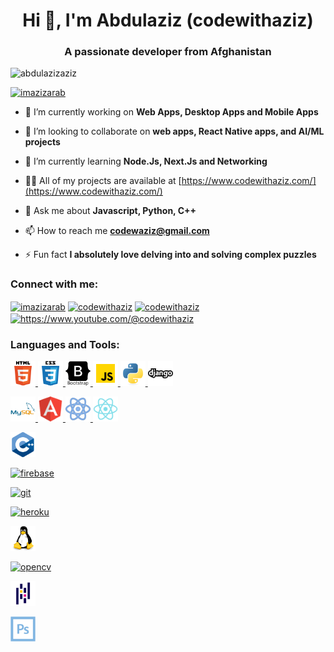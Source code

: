 <h1 align="center">Hi 👋, I'm Abdulaziz (codewithaziz)</h1>   
<h3 align="center">A passionate developer from Afghanistan</h3>

<p align="left"> <img src="https://komarev.com/ghpvc/?username=abdulazizaziz&label=Profile%20views&color=0e75b6&style=flat" alt="abdulazizaziz" /> </p>
<p align="left"> <a href="https://twitter.com/imazizarab" target="blank"><img src="https://img.shields.io/twitter/follow/imazizarab?logo=twitter&style=for-the-badge" alt="imazizarab" /></a> </p>

- 🔭 I’m currently working on **Web Apps, Desktop Apps and Mobile Apps**

- 👯 I’m looking to collaborate on **web apps, React Native apps, and AI/ML projects**

- 🌱 I’m currently learning **Node.Js, Next.Js and Networking**

- 👨‍💻 All of my projects are available at [https://www.codewithaziz.com/](https://www.codewithaziz.com/)

- 💬 Ask me about **Javascript, Python, C++**

- 📫 How to reach me **codewaziz@gmail.com**

- ⚡ Fun fact **I absolutely love delving into and solving complex puzzles**

<h3 align="left">Connect with me:</h3>
<p align="left">
<a href="https://twitter.com/imazizarab" target="blank"><img align="center" src="https://raw.githubusercontent.com/rahuldkjain/github-profile-readme-generator/master/src/images/icons/Social/twitter.svg" alt="imazizarab" height="30" width="40" /></a>
<a href="https://linkedin.com/in/codewithaziz" target="blank"><img align="center" src="https://raw.githubusercontent.com/rahuldkjain/github-profile-readme-generator/master/src/images/icons/Social/linked-in-alt.svg" alt="codewithaziz" height="30" width="40" /></a>
<a href="https://fb.com/codewithaziz" target="blank"><img align="center" src="https://raw.githubusercontent.com/rahuldkjain/github-profile-readme-generator/master/src/images/icons/Social/facebook.svg" alt="codewithaziz" height="30" width="40" /></a>
<a href="https://www.youtube.com/@codewithaziz" target="blank"><img align="center" src="https://raw.githubusercontent.com/rahuldkjain/github-profile-readme-generator/master/src/images/icons/Social/youtube.svg" alt="https://www.youtube.com/@codewithaziz" height="30" width="40" /></a>
</p>

<h3 align="left">Languages and Tools:</h3>
<p align="left">

<a href="https://www.w3.org/html/" target="_blank" rel="noreferrer"> <img src="https://raw.githubusercontent.com/devicons/devicon/master/icons/html5/html5-original-wordmark.svg" alt="html5" width="40" height="40"/> </a>
<a href="https://www.w3schools.com/css/" target="_blank" rel="noreferrer"> <img src="https://raw.githubusercontent.com/devicons/devicon/master/icons/css3/css3-original-wordmark.svg" alt="css3" width="40" height="40"/> </a>
<a href="https://getbootstrap.com" target="_blank" rel="noreferrer"> <img src="https://raw.githubusercontent.com/devicons/devicon/master/icons/bootstrap/bootstrap-plain-wordmark.svg" alt="bootstrap" width="40" height="40"/> </a>
<a href="https://www.w3schools.com/js/" target="_blank" rel="noreferrer"> <img src="javascript.png" alt="js" width="40" height="40"/> </a>
<a href="https://www.python.org/" target="_blank" rel="noreferrer"> <img src="https://raw.githubusercontent.com/devicons/devicon/master/icons/python/python-original.svg" alt="python" width="40" height="40"/> </a>
<a href="https://www.djangoproject.com/" target="_blank" rel="noreferrer"> <img src="django.svg" alt="js" width="40" height="40"/> </a>

<a href="https://www.mysql.com/" target="_blank" rel="noreferrer"> <img src="https://raw.githubusercontent.com/devicons/devicon/master/icons/mysql/mysql-original-wordmark.svg" alt="mysql" width="40" height="40"/> </a>
<a href="https://angular.io/" target="_blank" rel="noreferrer"> <img src="angular.png" alt="js" width="40" height="40"/> </a>
<a href="https://react.dev/" target="_blank" rel="noreferrer"> <img src="react.svg" alt="js" width="40" height="40"/> </a>
<a href="https://reactnative.dev/" target="_blank" rel="noreferrer"> <img src="reactnative.svg" alt="js" width="40" height="40"/> </a>




<a href="https://www.w3schools.com/cpp/" target="_blank" rel="noreferrer"> <img src="https://raw.githubusercontent.com/devicons/devicon/master/icons/cplusplus/cplusplus-original.svg" alt="cplusplus" width="40" height="40"/> </a>





<a href="https://firebase.google.com/" target="_blank" rel="noreferrer"> <img src="https://www.vectorlogo.zone/logos/firebase/firebase-icon.svg" alt="firebase" width="40" height="40"/> </a>


<a href="https://git-scm.com/" target="_blank" rel="noreferrer"> <img src="https://www.vectorlogo.zone/logos/git-scm/git-scm-icon.svg" alt="git" width="40" height="40"/> </a>


<a href="https://heroku.com" target="_blank" rel="noreferrer"> <img src="https://www.vectorlogo.zone/logos/heroku/heroku-icon.svg" alt="heroku" width="40" height="40"/> </a>





<a href="https://www.linux.org/" target="_blank" rel="noreferrer"> <img src="https://raw.githubusercontent.com/devicons/devicon/master/icons/linux/linux-original.svg" alt="linux" width="40" height="40"/> </a>





<a href="https://opencv.org/" target="_blank" rel="noreferrer"> <img src="https://www.vectorlogo.zone/logos/opencv/opencv-icon.svg" alt="opencv" width="40" height="40"/> </a>


<a href="https://pandas.pydata.org/" target="_blank" rel="noreferrer"> <img src="https://raw.githubusercontent.com/devicons/devicon/2ae2a900d2f041da66e950e4d48052658d850630/icons/pandas/pandas-original.svg" alt="pandas" width="40" height="40"/> </a>


<a href="https://www.photoshop.com/en" target="_blank" rel="noreferrer"> <img src="https://raw.githubusercontent.com/devicons/devicon/master/icons/photoshop/photoshop-line.svg" alt="photoshop" width="40" height="40"/> </a>






</br>
